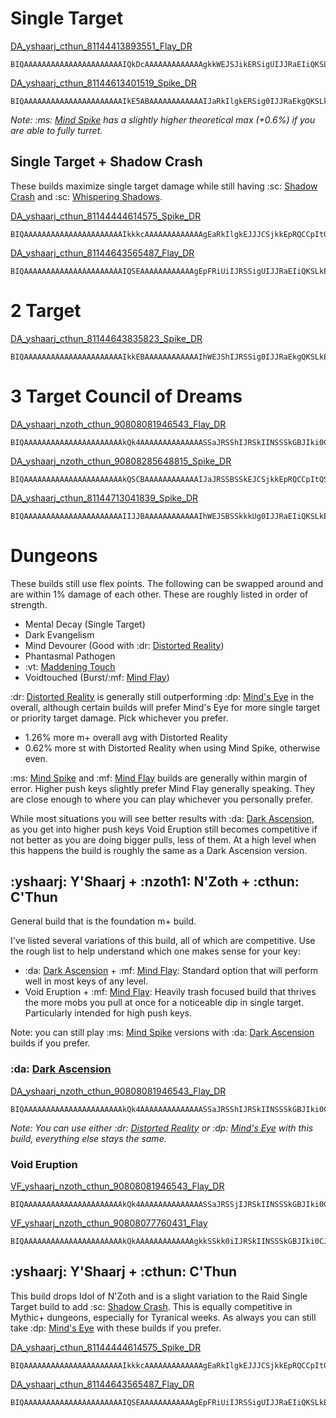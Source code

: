 # Single Target
[DA_yshaarj_cthun_81144413893551_Flay_DR](<https://www.wowhead.com/ptr-2/talent-calc/priest/shadow/DAREEAVFEERUFEKFSKEQCBQNVRFQUFSlVFghBBE>)
```
BIQAAAAAAAAAAAAAAAAAAAAAAIQkDcAAAAAAAAAAAAAgkkWEJSJikERSigUIJJRaEIiQKSLkEUgA
```

[DA_yshaarj_cthun_81144613401519_Spike_DR](<https://www.wowhead.com/ptr-2/talent-calc/priest/shadow/DAREEAFUEERUVEKFSKEQCFQNVRFQVFGGVFghBBE>)
```
BIQAAAAAAAAAAAAAAAAAAAAAAIkE5ABAAAAAAAAAAAAIJaRkIlgkERSig0IJJRaEkgQKSLkEASA
```

*Note: :ms: [Mind Spike](<https://www.wowhead.com/spell=73510>) has a slightly higher theoretical max (+0.6%) if you are able to fully turret.*
## Single Target + Shadow Crash
These builds maximize single target damage while still having :sc: [Shadow Crash](<https://www.wowhead.com/spell=205385>) and :sc: [Whispering Shadows](<https://www.wowhead.com/spell=406777>).

[DA_yshaarj_cthun_81144444614575_Spike_DR](<https://www.wowhead.com/ptr-2/talent-calc/priest/shadow/DAREEAFUEERUVEKFSKEQCFQNVRFUVVEJVFghBBE>)
```
BIQAAAAAAAAAAAAAAAAAAAAAAIkkkcAAAAAAAAAAAAAgEaRkIlgkEJJJCSjkkEpRQCCpItQSAIB
```

[DA_yshaarj_cthun_81144643565487_Flay_DR](<https://www.wowhead.com/ptr-2/talent-calc/priest/shadow/DAREEAVFEERUFEKFSKEQCBQNVRFUUVQiVFghBBE>)
```
BIQAAAAAAAAAAAAAAAAAAAAAAIQSEAAAAAAAAAAAAgEpFRiUiIJRSSigUIJJRaEIiQKSLkEUgA
```
# 2 Target

[DA_yshaarj_cthun_81144643835823_Spike_DR](<https://www.wowhead.com/ptr-2/talent-calc/priest/shadow/DAREEAFUEERUVEKFSKEQCFQNVRFURVEiVFghBBE>)
```
BIQAAAAAAAAAAAAAAAAAAAAAAIkkEBAAAAAAAAAAAAIhWEJShIJRSSig0IJJRaEkgQKSLkEASA
```
# 3 Target Council of Dreams
[DA_yshaarj_nzoth_cthun_90808081946543_Flay_DR](<https://www.wowhead.com/ptr-2/talent-calc/priest/shadow/DAREEAFUEERUVEKFSKEQCFQNVRFUQVSkVFIFRBE>)
```
BIQAAAAAAAAAAAAAAAAAAAAAAkQk4AAAAAAAAAAAAAASSaJRSShIJRSkIINSSSkGBJIki0CJBgA
```

[DA_yshaarj_nzoth_cthun_90808285648815_Spike_DR](<https://www.wowhead.com/ptr-2/talent-calc/priest/shadow/DAREEAFUEERUVEKFSKEQCFQNVRFURVGCVFIFRBE>)
```
BIQAAAAAAAAAAAAAAAAAAAAAAkQSCBAAAAAAAAAAAAIJaJRSSBSSkEJCSjkkEpRQCCpItQSAIB
```

[DA_yshaarj_cthun_81144713041839_Spike_DR](<https://www.wowhead.com/ptr-2/talent-calc/priest/shadow/DAREEAVFEERUFEKFSKBQCBUNVRFURVEKVFghBBE>)
```
BIQAAAAAAAAAAAAAAAAAAAAAAIIJJBAAAAAAAAAAAAIhWEJSBSSkkkUg0IJJRaEIiQKSLkEUgE
```

# Dungeons
These builds still use flex points. The following can be swapped around and are within 1% damage of each other. These are roughly listed in order of strength.
- Mental Decay (Single Target)
- Dark Evangelism
- Mind Devourer (Good with :dr: [Distorted Reality](<https://www.wowhead.com/spell=409044>))
- Phantasmal Pathogen
- :vt: [Maddening Touch](<https://www.wowhead.com/spell=391228>)
- Voidtouched (Burst/:mf: [Mind Flay](<https://www.wowhead.com/spell=15407>))

:dr: [Distorted Reality](<https://www.wowhead.com/spell=409044>) is generally still outperforming :dp: [Mind's Eye](<https://www.wowhead.com/spell=407470>) in the overall, although certain builds will prefer Mind's Eye for more single target or priority target damage. Pick whichever you prefer.
- 1.26% more m+ overall avg with Distorted Reality
- 0.62% more st with Distorted Reality when using Mind Spike, otherwise even.

:ms: [Mind Spike](<https://www.wowhead.com/spell=73510>) and :mf: [Mind Flay](<https://www.wowhead.com/spell=15407>) builds are generally within margin of error. Higher push keys slightly prefer Mind Flay generally speaking. They are close enough to where you can play whichever you personally prefer.

While most situations you will see better results with :da: [Dark Ascension](<https://www.wowhead.com/spell=391109>), as you get into higher push keys Void Eruption still becomes competitive if not better as you are doing bigger pulls, less of them. At a high level when this happens the build is roughly the same as a Dark Ascension version.

## :yshaarj: Y'Shaarj + :nzoth1: N'Zoth + :cthun: C'Thun
General build that is the foundation m+ build.

I've listed several variations of this build, all of which are competitive. Use the rough list to help understand which one makes sense for your key:
- :da: [Dark Ascension](<https://www.wowhead.com/spell=391109>) + :mf: [Mind Flay](<https://www.wowhead.com/spell=15407>): Standard option that will perform well in most keys of any level.
- Void Eruption + :mf: [Mind Flay](<https://www.wowhead.com/spell=15407>): Heavily trash focused build that thrives the more mobs you pull at once for a noticeable dip in single target. Particularly intended for high push keys.

Note: you can still play :ms: [Mind Spike](<https://www.wowhead.com/spell=73510>) versions with :da: [Dark Ascension](<https://www.wowhead.com/spell=391109>) builds if you prefer.

### :da: [Dark Ascension](<https://www.wowhead.com/spell=391109>)
[DA_yshaarj_nzoth_cthun_90808081946543_Flay_DR](<https://www.wowhead.com/ptr-2/talent-calc/priest/shadow/DAREEAFUEERUVEKFSKEQCFQNVRFUQVSkVFIFRBE>)
```
BIQAAAAAAAAAAAAAAAAAAAAAAkQk4AAAAAAAAAAAAAASSaJRSShIJRSkIINSSSkGBJIki0CJBgA
```

*Note: You can use either :dr: [Distorted Reality](<https://www.wowhead.com/spell=409044>) or :dp: [Mind's Eye](<https://www.wowhead.com/spell=407470>) with this build, everything else stays the same.*

### Void Eruption
[VF_yshaarj_nzoth_cthun_90808081946543_Flay_DR](<https://www.wowhead.com/ptr-2/talent-calc/priest/shadow/DAREEAFUEERUVEKFSKEQCFQNVRFUQVSkVFIFRBU>)
```
BIQAAAAAAAAAAAAAAAAAAAAAAkQk4AAAAAAAAAAAAAASSaJRSSjIJRSkIINSSSkGBJIki0CJBgA
```

[VF_yshaarj_nzoth_cthun_90808077760431_Flay](<https://www.wowhead.com/ptr-2/talent-calc/priest/shadow/DAREEAFUEERUVEKFSKEQCFQNVRFUUVSgVFIFRBQ>)
```
BIQAAAAAAAAAAAAAAAAAAAAAAkQkAAAAAAAAAAAAAgkkSSkk0iIJRSkIINSSSkGBJIki0CJBgA
```

## :yshaarj: Y'Shaarj + :cthun: C'Thun
This build drops Idol of N'Zoth and is a slight variation to the Raid Single Target build to add :sc: [Shadow Crash](<https://www.wowhead.com/spell=205385>). This is equally competitive in Mythic+ dungeons, especially for Tyranical weeks. As always you can still take :dp: [Mind's Eye](<https://www.wowhead.com/spell=407470>) with these builds if you prefer.

[DA_yshaarj_cthun_81144444614575_Spike_DR](<https://www.wowhead.com/ptr-2/talent-calc/priest/shadow/DAREEAFUEERUVEKFSKEQCFQNVRFUVVEJVFghBBE>)
```
BIQAAAAAAAAAAAAAAAAAAAAAAIkkkcAAAAAAAAAAAAAgEaRkIlgkEJJJCSjkkEpRQCCpItQSAIB
```

[DA_yshaarj_cthun_81144643565487_Flay_DR](<https://www.wowhead.com/ptr-2/talent-calc/priest/shadow/DAREEAVFEERUFEKFSKEQCBQNVRFUUVQiVFghBBE>)
```
BIQAAAAAAAAAAAAAAAAAAAAAAIQSEAAAAAAAAAAAAgEpFRiUiIJRSSigUIJJRaEIiQKSLkEUgA
```